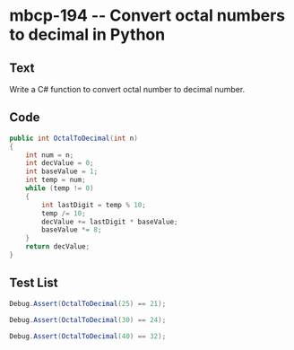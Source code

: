 # mbcp-194 -- Convert octal numbers to decimal in Python

## Text

Write a C# function to convert octal number to decimal number.

## Code

```csharp
public int OctalToDecimal(int n)  
{  
    int num = n;  
    int decValue = 0;  
    int baseValue = 1;  
    int temp = num;  
    while (temp != 0)  
    {  
        int lastDigit = temp % 10;  
        temp /= 10;  
        decValue += lastDigit * baseValue;  
        baseValue *= 8;  
    }  
    return decValue;  
}
```

## Test List

```csharp
Debug.Assert(OctalToDecimal(25) == 21);
```

```csharp
Debug.Assert(OctalToDecimal(30) == 24);
```

```csharp
Debug.Assert(OctalToDecimal(40) == 32);
```
